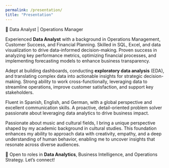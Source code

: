 ```yaml
---
permalink: /presentation/
title: "Presentation"
---
```


🔹 Data Analyst | Operations Manager

Experienced **Data Analyst** with a background in Operations Management, Customer Success, and Financial Planning. Skilled in SQL, Excel, and data visualization to drive data-informed decision-making. Proven success in analyzing key performance metrics, optimizing financial processes, and implementing forecasting models to enhance business transparency.

Adept at building dashboards, conducting **exploratory data analysis** (EDA), and translating complex data into actionable insights for strategic decision-making. Strong ability to work cross-functionally, leveraging data to streamline operations, improve customer satisfaction, and support key stakeholders.

Fluent in Spanish, English, and German, with a global perspective and excellent communication skills. A proactive, detail-oriented problem solver passionate about leveraging data analytics to drive business impact.

Passionate about music and cultural fields, I bring a unique perspective shaped by my academic background in cultural studies. This foundation enhances my ability to approach data with creativity, empathy, and a deep understanding of human behavior, enabling me to uncover insights that resonate across diverse audiences.

📩 Open to roles in **Data Analytics**, Business Intelligence, and Operations Strategy. Let’s connect!
